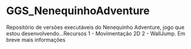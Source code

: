 # GGS_NenequinhoAdventure
Repositório de versões executáveis do Nenequinho Adventure, jogo que estou desenvolvendo...Recursos 1 - Movimentação 2D 2 - WallJump. Em breve mais informações
